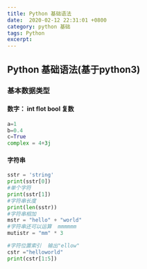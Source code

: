 ```yaml
---
title: Python 基础语法
date:  2020-02-12 22:31:01 +0800
category: python 基础
tags: Python
excerpt:
---
```


## Python 基础语法(基于python3)

### 基本数据类型
#### 数字： int flot bool 复数
```python
a=1
b=0.4
c=True
complex = 4+3j
```
#### 字符串
```Python
sstr = 'string'
print(sstr[0])
#单个字符
print(sstr[1])
#字符串长度
print(len(sstr))
#字符串相加
mstr = "hello" + "world"
#字符串还可以运算  mmmmmm
mutistr = "mm" * 3

#字符位置索引  输出"ellow"
cstr ="helloworld"
print(cstr[1:5])
```
